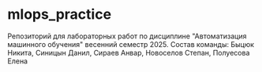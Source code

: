 # mlops_practice
Репозиторий для лабораторных работ по дисциплине "Автоматизация машинного обучения" весенний семестр 2025.
Состав команды: Быцюк Никита, Синицын Данил, Сираев Анвар, Новоселов Степан, Полуесова Елена
